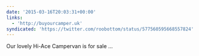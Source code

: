```yaml
---
date: '2015-03-16T20:03:31+00:00'
links:
  - 'http://buyourcamper.uk'
syndicated: 'https://twitter.com/roobottom/status/577560595668557824'
---
```

Our lovely Hi-Ace Campervan is for sale … 
